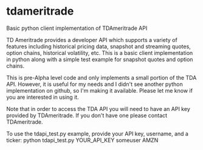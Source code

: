 # tdameritrade
Basic python client implementation of TDAmeritrade API

TD Ameritrade provides a developer API which supports a variety of features including historical pricing data, snapshot and streaming quotes, option chains, historical volatility, etc. This is a basic client implementation in python along with a simple test example for snapshot quotes and option chains.

This is pre-Alpha level code and only implements a small portion of the TDA API. However, it is useful for my needs and I didn't see another python implementation on github, so I'm making it available. Please let me know if you are interested in using it.

Note that in order to access the TDA API you will need to have an API key provided by TDAmeritrade. If you don't have one please contact TDAmeritrade.

To use the tdapi_test.py example, provide your API key, username, and a ticker:
python tdapi_test.py YOUR_API_KEY someuser AMZN

